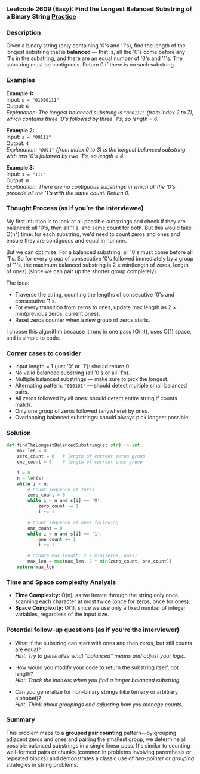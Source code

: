 ### Leetcode 2609 (Easy): Find the Longest Balanced Substring of a Binary String [Practice](https://leetcode.com/problems/find-the-longest-balanced-substring-of-a-binary-string)

### Description  
Given a binary string (only containing '0's and '1's), find the length of the longest substring that is **balanced** — that is, all the '0's come before any '1's in the substring, and there are an equal number of '0's and '1's. The substring must be contiguous. Return 0 if there is no such substring.

### Examples  

**Example 1:**  
Input: `s = "01000111"`  
Output: `6`  
*Explanation: The longest balanced substring is `"000111"` (from index 2 to 7), which contains three '0's followed by three '1's, so length = 6.*

**Example 2:**  
Input: `s = "00111"`  
Output: `4`  
*Explanation: `"0011"` (from index 0 to 3) is the longest balanced substring with two '0's followed by two '1's, so length = 4.*

**Example 3:**  
Input: `s = "111"`  
Output: `0`  
*Explanation: There are no contiguous substrings in which all the '0's precede all the '1's with the same count. Return 0.*

### Thought Process (as if you’re the interviewee)  
My first intuition is to look at all possible substrings and check if they are balanced: all '0's, then all '1's, and same count for both. But this would take O(n²) time: for each substring, we'd need to count zeros and ones and ensure they are contiguous and equal in number.

But we can optimize. For a balanced substring, all '0's must come before all '1's. So for every group of consecutive '0's followed immediately by a group of '1's, the maximum balanced substring is 2 × min(length of zeros, length of ones) (since we can pair up the shorter group completely).

The idea:
- Traverse the string, counting the lengths of consecutive '0's and consecutive '1's.
- For every transition from zeros to ones, update max length as 2 × min(previous zeros, current ones).
- Reset zeros counter when a new group of zeros starts.

I choose this algorithm because it runs in one pass (O(n)), uses O(1) space, and is simple to code.

### Corner cases to consider  
- Input length = 1 (just '0' or '1'): should return 0.
- No valid balanced substring (all '0's or all '1's).
- Multiple balanced substrings — make sure to pick the longest.
- Alternating pattern: `"010101"` — should detect multiple small balanced pairs.
- All zeros followed by all ones: should detect entire string if counts match.
- Only one group of zeros followed (anywhere) by ones.
- Overlapping balanced substrings: should always pick longest possible.

### Solution

```python
def findTheLongestBalancedSubstring(s: str) -> int:
    max_len = 0
    zero_count = 0   # length of current zeros group
    one_count = 0    # length of current ones group

    i = 0
    n = len(s)
    while i < n:
        # Count sequence of zeros
        zero_count = 0
        while i < n and s[i] == '0':
            zero_count += 1
            i += 1

        # Count sequence of ones following
        one_count = 0
        while i < n and s[i] == '1':
            one_count += 1
            i += 1

        # Update max length: 2 × min(zeros, ones)
        max_len = max(max_len, 2 * min(zero_count, one_count))
    return max_len
```

### Time and Space complexity Analysis  

- **Time Complexity:** O(n), as we iterate through the string only once, scanning each character at most twice (once for zeros, once for ones).
- **Space Complexity:** O(1), since we use only a fixed number of integer variables, regardless of the input size.

### Potential follow-up questions (as if you’re the interviewer)  

- What if the substring can start with ones and then zeros, but still counts are equal?  
  *Hint: Try to generalize what "balanced" means and adjust your logic.*

- How would you modify your code to return the substring itself, not length?  
  *Hint: Track the indexes when you find a longer balanced substring.*

- Can you generalize for non-binary strings (like ternary or arbitrary alphabet)?  
  *Hint: Think about groupings and adjusting how you manage counts.*

### Summary
This problem maps to a **grouped pair counting** pattern—by grouping adjacent zeros and ones and pairing the smallest group, we determine all possible balanced substrings in a single linear pass. It's similar to counting well-formed pairs or chunks (common in problems involving parenthesis or repeated blocks) and demonstrates a classic use of *two-pointer* or *grouping* strategies in string problems.
